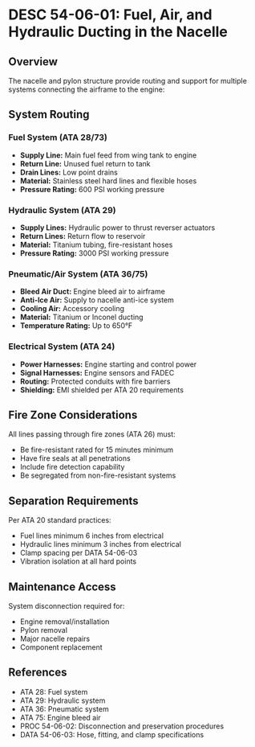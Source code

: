 # DESC 54-06-01: Fuel, Air, and Hydraulic Ducting in the Nacelle

## Overview
The nacelle and pylon structure provide routing and support for multiple systems connecting the airframe to the engine:

## System Routing

### Fuel System (ATA 28/73)
- **Supply Line:** Main fuel feed from wing tank to engine
- **Return Line:** Unused fuel return to tank
- **Drain Lines:** Low point drains
- **Material:** Stainless steel hard lines and flexible hoses
- **Pressure Rating:** 600 PSI working pressure

### Hydraulic System (ATA 29)
- **Supply Lines:** Hydraulic power to thrust reverser actuators
- **Return Lines:** Return flow to reservoir
- **Material:** Titanium tubing, fire-resistant hoses
- **Pressure Rating:** 3000 PSI working pressure

### Pneumatic/Air System (ATA 36/75)
- **Bleed Air Duct:** Engine bleed air to airframe
- **Anti-Ice Air:** Supply to nacelle anti-ice system
- **Cooling Air:** Accessory cooling
- **Material:** Titanium or Inconel ducting
- **Temperature Rating:** Up to 650°F

### Electrical System (ATA 24)
- **Power Harnesses:** Engine starting and control power
- **Signal Harnesses:** Engine sensors and FADEC
- **Routing:** Protected conduits with fire barriers
- **Shielding:** EMI shielded per ATA 20 requirements

## Fire Zone Considerations
All lines passing through fire zones (ATA 26) must:
- Be fire-resistant rated for 15 minutes minimum
- Have fire seals at all penetrations
- Include fire detection capability
- Be segregated from non-fire-resistant systems

## Separation Requirements
Per ATA 20 standard practices:
- Fuel lines minimum 6 inches from electrical
- Hydraulic lines minimum 3 inches from electrical
- Clamp spacing per DATA 54-06-03
- Vibration isolation at all hard points

## Maintenance Access
System disconnection required for:
- Engine removal/installation
- Pylon removal
- Major nacelle repairs
- Component replacement

## References
- ATA 28: Fuel system
- ATA 29: Hydraulic system
- ATA 36: Pneumatic system
- ATA 75: Engine bleed air
- PROC 54-06-02: Disconnection and preservation procedures
- DATA 54-06-03: Hose, fitting, and clamp specifications
